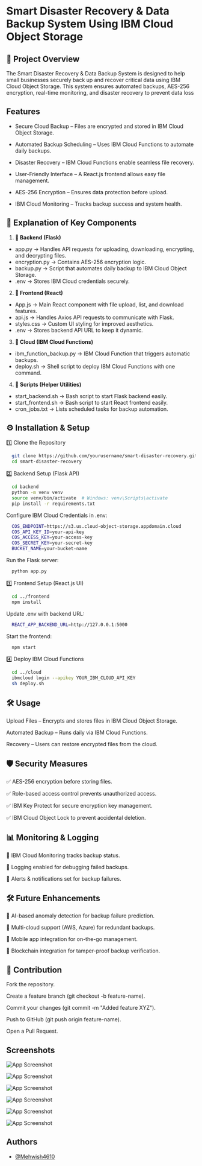 
# **Smart Disaster Recovery & Data Backup System Using IBM Cloud Object Storage**




## **📌 Project Overview**
The Smart Disaster Recovery & Data Backup System is designed to help small businesses securely back up and recover critical data using IBM Cloud Object Storage. This system ensures automated backups, AES-256 encryption, real-time monitoring, and disaster recovery to prevent data loss
## **Features**

- Secure Cloud Backup – Files are encrypted and stored in IBM Cloud Object Storage.

- Automated Backup Scheduling – Uses IBM Cloud Functions to automate daily backups.

- Disaster Recovery – IBM Cloud Functions enable seamless file recovery.

- User-Friendly Interface – A React.js frontend allows easy file management.

- AES-256 Encryption – Ensures data protection before upload.

- IBM Cloud Monitoring – Tracks backup success and system health.


## **📌 Explanation of Key Components**

1. **📁 Backend (Flask)**

*  app.py → Handles API requests for uploading, downloading, encrypting, and decrypting files.
*  encryption.py → Contains AES-256 encryption logic.
*  backup.py → Script that automates daily backup to IBM Cloud Object Storage.
*  .env → Stores IBM Cloud credentials securely.

2. **📁 Frontend (React)**
- App.js → Main React component with file upload, list, and download features.
- api.js → Handles Axios API requests to communicate with Flask.
- styles.css → Custom UI styling for improved aesthetics.
- .env → Stores backend API URL to keep it dynamic.
3. **📁 Cloud (IBM Cloud Functions)**
- ibm_function_backup.py → IBM Cloud Function that triggers automatic backups.
- deploy.sh → Shell script to deploy IBM Cloud Functions with one command.
4. **📁 Scripts (Helper Utilities)**
* start_backend.sh → Bash script to start Flask backend easily.
* start_frontend.sh → Bash script to start React frontend easily.
* cron_jobs.txt → Lists scheduled tasks for backup automation.

## **⚙️ Installation & Setup**

1️⃣ Clone the Repository

```bash
  git clone https://github.com/yourusername/smart-disaster-recovery.git
  cd smart-disaster-recovery
```
2️⃣ Backend Setup (Flask API)
```bash
  cd backend
  python -m venv venv
  source venv/bin/activate  # Windows: venv\Scripts\activate
  pip install -r requirements.txt
```
Configure IBM Cloud Credentials in .env:
```bash
  COS_ENDPOINT=https://s3.us.cloud-object-storage.appdomain.cloud
  COS_API_KEY_ID=your-api-key
  COS_ACCESS_KEY=your-access-key
  COS_SECRET_KEY=your-secret-key
  BUCKET_NAME=your-bucket-name
```
Run the Flask server:
```bash
  python app.py
```
3️⃣ Frontend Setup (React.js UI)
```bash
  cd ../frontend
  npm install
```
Update .env with backend URL:
```bash
  REACT_APP_BACKEND_URL=http://127.0.0.1:5000
```
Start the frontend:
```bash
  npm start
```
4️⃣ Deploy IBM Cloud Functions
```bash
  cd ../cloud
  ibmcloud login --apikey YOUR_IBM_CLOUD_API_KEY
  sh deploy.sh
```

    
## **🛠️ Usage**


Upload Files – Encrypts and stores files in IBM Cloud Object Storage.

Automated Backup – Runs daily via IBM Cloud Functions.

Recovery – Users can restore encrypted files from the cloud.

## **🛡️ Security Measures**

✅ AES-256 encryption before storing files.

✅ Role-based access control prevents unauthorized access.

✅ IBM Key Protect for secure encryption key management.

✅ IBM Cloud Object Lock to prevent accidental deletion.

## **📊 Monitoring & Logging**

📌 IBM Cloud Monitoring tracks backup status.

📌 Logging enabled for debugging failed backups.

📌 Alerts & notifications set for backup failures.

## **🛠️ Future Enhancements**

🔹 AI-based anomaly detection for backup failure prediction.

🔹 Multi-cloud support (AWS, Azure) for redundant backups.

🔹 Mobile app integration for on-the-go management.

🔹 Blockchain integration for tamper-proof backup verification.

## **🤝 Contribution**

Fork the repository.

Create a feature branch (git checkout -b feature-name).

Commit your changes (git commit -m "Added feature XYZ").

Push to GitHub (git push origin feature-name).

Open a Pull Request.


## Screenshots

![App Screenshot](https://github.com/Mehwish4610/smart-disaster-recovery/blob/main/WhatsApp%20Image%202025-02-21%20at%2011.36.35%20PM.jpeg)

![App Screenshot](https://github.com/Mehwish4610/smart-disaster-recovery/blob/main/WhatsApp%20Image%202025-02-21%20at%2011.36.36%20PM.jpeg)

![App Screenshot](https://github.com/Mehwish4610/smart-disaster-recovery/blob/main/WhatsApp%20Image%202025-02-21%20at%2011.36.37%20PM%20(1).jpeg)

![App Screenshot](https://github.com/Mehwish4610/smart-disaster-recovery/blob/main/WhatsApp%20Image%202025-02-21%20at%2011.36.37%20PM%20(2).jpeg)

![App Screenshot](https://github.com/Mehwish4610/smart-disaster-recovery/blob/main/WhatsApp%20Image%202025-02-21%20at%2011.36.37%20PM.jpeg)

![App Screenshot](https://github.com/Mehwish4610/smart-disaster-recovery/blob/main/Screenshot%202025-02-26%20225619.png)



## Authors

- [@Mehwish4610](https://www.github.com/Mehwish4610)

